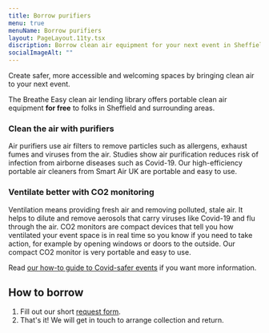 ```yaml
---
title: Borrow purifiers
menu: true
menuName: Borrow purifiers
layout: PageLayout.11ty.tsx
discription: Borrow clean air equipment for your next event in Sheffield!
socialImageAlt: ""
---
```

Create safer, more accessible and welcoming spaces by bringing clean air to your next event. 

The Breathe Easy clean air lending library offers portable clean air equipment **for free** to folks in Sheffield and surrounding areas.

### Clean the air with purifiers

Air purifiers use air filters to remove particles such as allergens, exhaust fumes and viruses from the air. Studies show air purification reduces risk of infection from airborne diseases such as Covid-19. Our high-efficiency portable air cleaners from Smart Air UK are portable and easy to use.

### Ventilate better with CO2 monitoring

Ventilation means providing fresh air and removing polluted, stale air. It helps to dilute and remove aerosols that carry viruses like Covid-19 and flu through the air. CO2 monitors are compact devices that tell you how ventilated your event space is in real time so you know if you need to take action, for example by opening windows or doors to the outside. Our compact CO2 monitor is very portable and easy to use.

Read [our how-to guide to Covid-safer events](<>) if you want more information.

## How to borrow

1. Fill out our short [request form](https://docs.google.com/forms/d/e/1FAIpQLSeanXmk0ittjkGM1WVJdtYa9gSr1cHUm6vWEA86ryCCAqgXGw/viewform).
2. That's it! We will get in touch to arrange collection and return.
